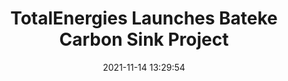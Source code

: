 ---
"title": "TotalEnergies Launches Bateke Carbon Sink Project"
"date": "2021-11-14 13:29:54"
"feed_name": "RIGZONE"
"feed_website": "http://www.rigzone.com/"
"feed_rss": "http://www.rigzone.com/news/rss/rigzone_latest.aspx"
"link": "https://www.rigzone.com/news/totalenergies_launches_bateke_carbon_sink_project-14-nov-2021-167006-article/?rss=true"
"source": "None"
"file": "_posts/2021-1-1-9f7f3b8ba4c19e8fa02e4512c6d6c966836e5584.md"
"accident": "0"
"drilling": "0"
"dead": "0"
"injured": "0"
"arrested": "0"
"place": "unknown place"
"where": "unknown site"
"causes": "unknown"
"place_uri": "unknown place"
---